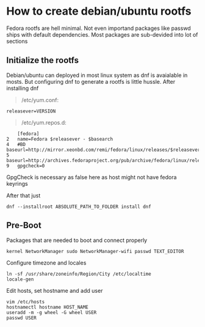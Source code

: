 # How to create debian/ubuntu rootfs
Fedora rootfs are hell minimal.
Not even importand packages like passwd ships with default dependencies.
Most packages are sub-devided into lot of sections


## Initialize the rootfs
Debian/ubuntu can deployed in most linux system as dnf is avaialable in mosts.
But configuring dnf to generate a rootfs is little hussle.
After installing dnf
> /etc/yum.conf:
```
releasever=VERSION
```
> /etc/yum.repos.d:
```
	[fedora]
2	name=Fedora $releasever - $basearch
4	#BD baseurl=http://mirror.xeonbd.com/remi/fedora/linux/releases/$releasever/Everything/$basearch/os/
5	baseurl=http://archives.fedoraproject.org/pub/archive/fedora/linux/releases/$releasever/Everything/$basearch/os/
9	gpgcheck=0
```
GpgCheck is necessary as false here as host might not have fedora keyrings


After that just
```
dnf --installroot ABSOLUTE_PATH_TO_FOLDER install dnf
```

## Pre-Boot
Packages that are needed to boot and connect properly
```
kernel NetworkManager sudo NetworkManager-wifi passwd TEXT_EDITOR
```

Configure timezone and locales
```
ln -sf /usr/share/zoneinfo/Region/City /etc/localtime
locale-gen
```

Edit hosts, set hostname and add user
```
vim /etc/hosts
hostnamectl hostname HOST_NAME
useradd -m -g wheel -G wheel USER
passwd USER
```
